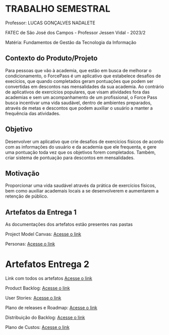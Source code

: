 # TRABALHO SEMESTRAL

Professor: LUCAS GONÇALVES NADALETE

FATEC de São José dos Campos - Professor Jessen Vidal - 2023/2

Matéria: Fundamentos de Gestão da Tecnologia da Informação

## Contexto do Produto/Projeto
Para pessoas que vão à academia, que estão em busca de melhorar o condicionamento, o ForcePass é um aplicativo que estabelece desafios de execícios, que quando completados geram pontuações que podem ser convertidas em descontos nas mensalidades da sua academia. Ao contrário de aplicativos de exercícios populares, que visam atividades fora das academias e sem um acompanhamento de um profissional, o Force Pass busca incentivar uma vida saudável, dentro de ambientes preparados, através de metas e descontos que podem auxiliar o usuário a manter a frequência das atividades.


## Objetivo
Desenvolver um aplicativo que crie desafios de exercícios físicos de acordo com as informações do usuário e da academia que ele frequenta, e gere uma pontuação toda vez que os objetivos forem completados. Também, criar sistema de pontuação para descontos em mensalidades.

## Motivação
Proporcionar uma vida saudável através da prática de exercícios físicos, bem como auxiliar academais locais a se desenvolverem e aumentarem a retenção de público.

## Artefatos da Entrega 1
As documentações dos artefatos estão presentes nas pastas
<p>Project Model Canvas: <a href="https://github.com/FelipeASousa/trabalho_semestral_FGTI/tree/main/Canvas">Acesse o link</a></p>
<p>Personas: <a href="https://github.com/FelipeASousa/trabalho_semestral_FGTI/tree/main/Personas">Acesse o link</a></p>
<h1>Artefatos Entrega 2</h1>
Link com todos os artefatos  <a href="https://github.com/FelipeASousa/trabalho_semestral_FGTI/blob/main/Entrega2/Entrega2_FGTI.xlsx">Acesse o link</a>
<p>Product Backlog: <a href="https://github.com/FelipeASousa/trabalho_semestral_FGTI/tree/main/Product%20Backlog">Acesse o link</a></p>
<p>User Stories: <a href="https://github.com/FelipeASousa/trabalho_semestral_FGTI/tree/main/User%20Stories">Acesse o link</a></p>
<p>Plano de releases e Roadmap: <a href="https://github.com/FelipeASousa/trabalho_semestral_FGTI/tree/main/Releases_RoadMap">Acesse o link</a></p>
<p>Distribuição do Backlog: <a href="https://github.com/FelipeASousa/trabalho_semestral_FGTI/tree/main/DistribuicaoBacklog">Acesse o link</a></p>
<p>Plano de Custos: <a href="https://github.com/FelipeASousa/trabalho_semestral_FGTI/tree/main/PlanoDeCustos">Acesse o link</a></p>

